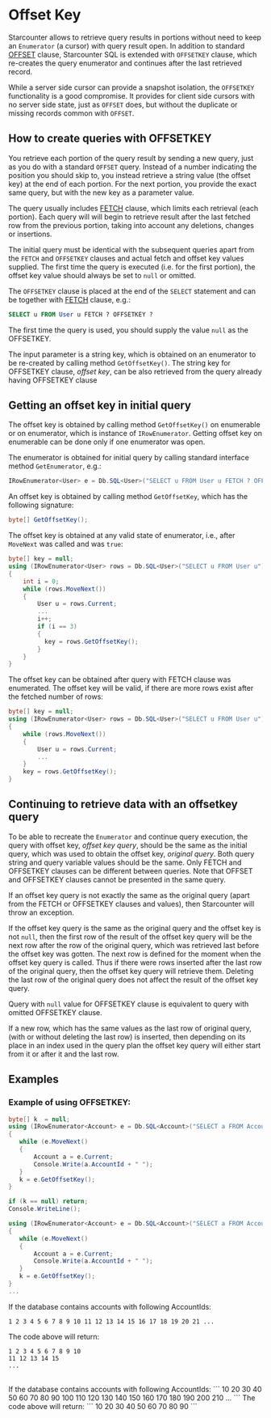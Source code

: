 # Offset Key

Starcounter allows to retrieve query results in portions without need to keep an `Enumerator` (a cursor) with query result open. In addition to standard [OFFSET](/guides/sql/fetch/) clause, Starcounter SQL is extended with `OFFSETKEY` clause, which re-creates the query enumerator and continues after the last retrieved record.

While a server side cursor can provide a snapshot isolation, the `OFFSETKEY` functionality is a good compromise. It provides for client side cursors with no server side state, just as `OFFSET` does, but without the duplicate or missing records common with `OFFSET`.

## How to create queries with OFFSETKEY

You retrieve each portion of the query result by sending a new query, just as you do with a standard `OFFSET` query. Instead of a number indicating the position you should skip to, you instead retrieve a string value (the offset key) at the end of each portion. For the next portion, you provide the exact same query, but with the new key as a parameter value.

The query usually includes [FETCH](/guides/sql/fetch/) clause, which limits each retrieval (each portion). Each query will will begin to retrieve result after the last fetched row from the previous portion, taking into account any deletions, changes or insertions.

The initial query must be identical with the subsequent queries apart from the `FETCH` and `OFFSETKEY` clauses and actual fetch and offset key values supplied. The first time the query is executed (i.e. for the first portion), the offset key value should always be set to `null` or omitted.

The `OFFSETKEY` clause is placed at the end of the `SELECT` statement and can be together with [FETCH](/guides/sql/fetch/) clause, e.g.:

```sql
SELECT u FROM User u FETCH ? OFFSETKEY ?
```

The first time the query is used, you should supply the value `null` as the OFFSETKEY.

The input parameter is a string key, which is obtained on an enumerator to be re-created by calling method ```GetOffsetKey()```. The string key for OFFSETKEY clause, _offset key_, can be also retrieved from the query already having OFFSETKEY clause

## Getting an offset key in initial query

The offset key is obtained by calling method ```GetOffsetKey()``` on enumerable or on enumerator, which is instance of ```IRowEnumerator```. Getting offset key on enumerable can be done only if one enumerator was open.

The enumerator is obtained for initial query by calling standard interface method ```GetEnumerator```, e.g.:

```cs
IRowEnumerator<User> e = Db.SQL<User>("SELECT u FROM User u FETCH ? OFFSETKEY ?", 10, null).GetEnumerator();
```

An offset key is obtained by calling method ```GetOffsetKey```, which has the following signature:

```cs
byte[] GetOffsetKey();
```

The offset key is obtained at any valid state of enumerator, i.e., after `MoveNext` was called and was `true`:

```cs
byte[] key = null;
using (IRowEnumerator<User> rows = Db.SQL<User>("SELECT u FROM User u").GetEnumerator())
{
    int i = 0;
    while (rows.MoveNext())
    {
        User u = rows.Current;
        ...
        i++;
        if (i == 3)
        {
          key = rows.GetOffsetKey();  
        }
    }
}
```
The offset key can be obtained after query with FETCH clause was enumerated. The offset key will be valid, if there are more rows exist after the fetched number of rows:

```cs
byte[] key = null;
using (IRowEnumerator<User> rows = Db.SQL<User>("SELECT u FROM User u").GetEnumerator())
{
    while (rows.MoveNext())
    {
        User u = rows.Current;
        ...
    }
    key = rows.GetOffsetKey();
}
```

<!--
Depending on the enumerator position the result of ```GetOffsetKey()``` is different:
* If the enumerator is at the beginning, i.e., no `MoveNext()` was called after GetEnumerator, then the result is ```null```.
* If the enumerator is at the end, i.e., `MoveNext()` was called one or more times and returned ```false```, then the result depends on the actual query:
    * If the query contains FETCH clause and there are more records after the last fetched, then the result is a valid offset key.
    * If there are no records to fetch in the fetch query or the query does not contain FETCH clause, then the result is the special key ```EndOfResult```.
* If the enumerator is in between the beginning and the end, i.e., ```MoveNext``` was called and returned ```True```, then the result is a valid offset key.
-->

## Continuing to retrieve data with an offsetkey query

To be able to recreate the `Enumerator` and continue query execution, the query with offset key, _offset key query_, should be the same as the initial query, which was used to obtain the offset key, _original query_. Both query string and query variable values should be the same. Only FETCH and OFFSETKEY clauses can be different between queries. Note that OFFSET and OFFSETKEY clauses cannot be presented in the same query.

If an offset key query is not exactly the same as the original query (apart from the FETCH or OFFSETKEY clauses and  values), then Starcounter will throw an exception.

If the offset key query is the same as the original query and the offset key is not `null`, then the first row of the result of the offset key query will be the next row after the row of the original query, which was retrieved last before the offset key was gotten. The next row is defined for the moment when the offset key query is called. Thus if there were rows inserted after the last row of the original query, then the offset key query will retrieve them. Deleting the last row of the original query does not affect the result of the offset key query.

Query with `null` value for OFFSETKEY clause is equivalent to query with omitted OFFSETKEY clause.

If a new row, which has the same values as the last row of original query, (with or without deleting the last row) is inserted, then depending on its place in an index used in the query plan the offset key query will either start from it or after it and the last row.

## Examples
<!--
### Example of using OFFSETKEY with `foreach`:
```C#
byte[] k = null;
var query = Db.SQL<Account>("SELECT a FROM Account a WHERE a.AccountId < ? FETCH ? OFFSETKEY ?", 100, 10, k);
foreach(Account a in query)
   Console.Write(a.AccountId + " ");
k = e.GetOffsetKey();
if (k == null) return;
Console.WriteLine();
query = Db.SQL<Account>("SELECT a FROM Account a WHERE a.AccountId < ? FETCH ? OFFSETKEY ?", 100, 10, k);
foreach(Account a in query)
   Console.Write(a.AccountId + " ");
k = e.GetOffsetKey();
...
```

If the database contains accounts with following AccountIds:
```
1 2 3 4 5 6 7 8 9 10 11 12 13 14 15 16 17 18 19 20 21 ...
```
The code above will return:
```
1 2 3 4 5 6 7 8 9 10
11 12 13 14 15
...
```
<br>
If the database contains accounts with following AccountIds:
```
10 20 30 40 50 60 70 80 90 100 110 120 130 140 150 160 170 180 190 200 210 ...
```
The code above will return:
```
10 20 30 40 50 60 70 80 90
```
-->

### Example of using OFFSETKEY:

```cs
byte[] k  = null;
using (IRowEnumerator<Account> e = Db.SQL<Account>("SELECT a FROM Account a WHERE a.AccountId < ? FETCH ?", 100, 10).GetEnumerator())
{
   while (e.MoveNext()
   {
       Account a = e.Current;
       Console.Write(a.AccountId + " ");
   }
   k = e.GetOffsetKey();
}

if (k == null) return;
Console.WriteLine();

using (IRowEnumerator<Account> e = Db.SQL<Account>("SELECT a FROM Account a WHERE a.AccountId < ? FETCH ? OFFSETKEY ?", 100, 5, k).GetEnumerator())
{
   while (e.MoveNext()
   {
       Account a = e.Current;
       Console.Write(a.AccountId + " ");
   }
   k = e.GetOffsetKey();
}
...
```

If the database contains accounts with following AccountIds:
```
1 2 3 4 5 6 7 8 9 10 11 12 13 14 15 16 17 18 19 20 21 ...
```
The code above will return:
```
1 2 3 4 5 6 7 8 9 10
11 12 13 14 15
...
```
<br>
If the database contains accounts with following AccountIds:
```
10 20 30 40 50 60 70 80 90 100 110 120 130 140 150 160 170 180 190 200 210 ...
```
The code above will return:
```
10 20 30 40 50 60 70 80 90
```
